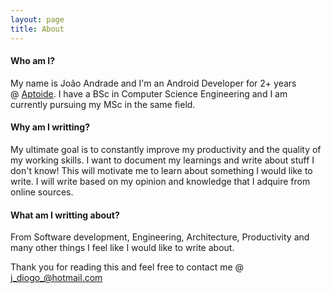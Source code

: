 ```yaml
---
layout: page
title: About
---
```


#### Who am I?
My name is João Andrade and I'm an Android Developer for 2+ years @ [Aptoide](https://www.aptoide.com). I have a BSc in Computer Science Engineering and I am currently pursuing my MSc in the same field.

#### Why am I writting?
My ultimate goal is to constantly improve my productivity and the quality of my working skills. I want to document my learnings and write about stuff I don't know! This will motivate me to learn about something I would like to write. I will write based on my opinion and knowledge that I adquire from online sources.

#### What am I writting about?
From Software development, Engineering, Architecture, Productivity and many other things I feel like I would like to write about.

Thank you for reading this and feel free to contact me @ [j_diogo_@hotmail.com](j_diogo_@hotmail.com)